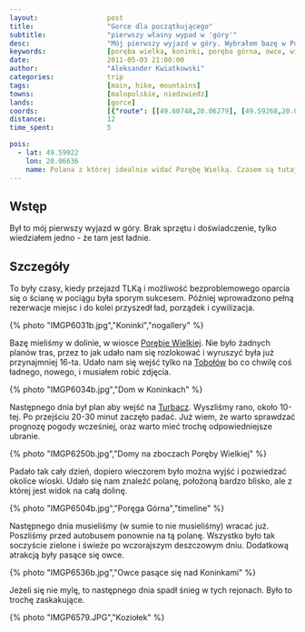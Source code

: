 ```yaml
---
layout:                 post
title:                  "Gorce dla początkującego"
subtitle:               "pierwszy własny wypad w 'góry'"
desc:                   "Mój pierwszy wyjazd w góry. Wybrałem bazę w Porębie Wielkiej jako klimatyczną miejscowość tuż przy Gorcach. Pomimo braku przygotowania udało nam się trafić na idealnie wiosenne warunki pierwszego i trzeciego dnia"
keywords:               [poręba wielka, koninki, poręba górna, owce, wiosna]
date:                   2011-05-03 21:00:00
author:                 "Aleksander Kwiatkowski"
categories:             trip
tags:                   [main, hike, mountains]
towns:                  [malopolskie, niedzwiedz]
lands:                  [gorce]
coords:                 [{"route": [[49.60748,20.06279], [49.59268,20.08082], [49.58561,20.07807], [49.57938,20.06863]], "type": "hike"}, {"route": [[49.60784,20.06275], [49.59724,20.06090], [49.59816,20.07326]], "type": "hike"}]
distance:               12
time_spent:             5

pois:
  - lat: 49.59922
    lon: 20.06636
    name: Polana z której idealnie widać Porębę Wielką. Czasem są tutaj owce wypasane.
---
```


[wiki-tobolow]:         https://pl.wikipedia.org/wiki/Tobo%C5%82%C3%B3w
[wiki-poreba]:          https://pl.wikipedia.org/wiki/Por%C4%99ba_Wielka_(powiat_limanowski)
[wiki-turbacz]:         https://pl.wikipedia.org/wiki/Turbacz

Wstęp
-----

Był to mój pierwszy wyjazd w góry. Brak sprzętu i doświadczenie, tylko wiedziałem jedno - że tam jest ładnie.

Szczegóły
---------

To były czasy, kiedy przejazd TLKą i możliwość bezproblemowego oparcia się o ścianę w pociągu była sporym sukcesem.
Później wprowadzono pełną rezerwacje miejsc i do kolei przyszedł ład, porządek i cywilizacja.

{% photo "IMGP6031b.jpg","Koninki","nogallery" %}

Bazę mieliśmy w dolinie, w wiosce [Porębie Wielkiej][wiki-poreba].
Nie było żadnych planów tras, przez to jak udało nam się rozlokować i wyruszyć była już przynajmniej 16-ta. Udało nam się
wejść tylko na [Tobołów][wiki-tobolow] bo co chwilę coś ładnego, nowego, i musiałem robić zdjęcia.

{% photo "IMGP6034b.jpg","Dom w Koninkach" %}

Następnego dnia był plan aby wejść na [Turbacz][wiki-turbacz]. Wyszliśmy rano, około 10-tej. Po przejściu 20-30 minut zaczęło padać.
Już wiem, że warto sprawdzać prognozę pogody wcześniej, oraz warto mieć trochę odpowiedniejsze ubranie.

{% photo "IMGP6250b.jpg","Domy na zboczach Poręby Wielkiej" %}

Padało tak cały dzień, dopiero
wieczorem było można wyjść i pozwiedzać okolice wioski. Udało się nam znaleźć polanę, położoną bardzo blisko, ale
z której jest widok na całą dolinę.

{% photo "IMGP6504b.jpg","Poręga Górna","timeline" %}

Następnego dnia musieliśmy (w sumie to nie musieliśmy) wracać już. Poszliśmy przed autobusem ponownie na tą polanę.
Wszystko było tak soczyście zielone i świeże po wczorajszym deszczowym dniu.
Dodatkową atrakcją były pasące się owce.

{% photo "IMGP6536b.jpg","Owce pasące się nad Koninkami" %}

Jeżeli się nie mylę, to następnego dnia spadł śnieg w tych rejonach. Było to
trochę zaskakujące.

{% photo "IMGP6579.JPG","Koziołek" %}
